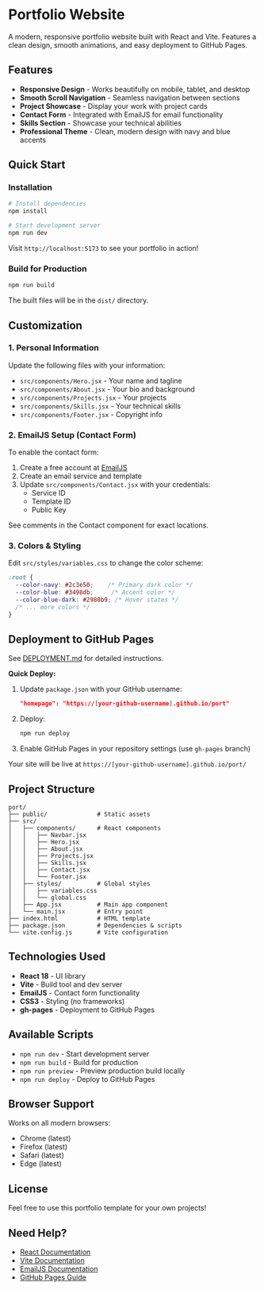 # Portfolio Website

A modern, responsive portfolio website built with React and Vite. Features a clean design, smooth animations, and easy deployment to GitHub Pages.

## Features

- **Responsive Design** - Works beautifully on mobile, tablet, and desktop
- **Smooth Scroll Navigation** - Seamless navigation between sections
- **Project Showcase** - Display your work with project cards
- **Contact Form** - Integrated with EmailJS for email functionality
- **Skills Section** - Showcase your technical abilities
- **Professional Theme** - Clean, modern design with navy and blue accents

## Quick Start

### Installation

```bash
# Install dependencies
npm install

# Start development server
npm run dev
```

Visit `http://localhost:5173` to see your portfolio in action!

### Build for Production

```bash
npm run build
```

The built files will be in the `dist/` directory.

## Customization

### 1. Personal Information

Update the following files with your information:

- `src/components/Hero.jsx` - Your name and tagline
- `src/components/About.jsx` - Your bio and background
- `src/components/Projects.jsx` - Your projects
- `src/components/Skills.jsx` - Your technical skills
- `src/components/Footer.jsx` - Copyright info

### 2. EmailJS Setup (Contact Form)

To enable the contact form:

1. Create a free account at [EmailJS](https://www.emailjs.com/)
2. Create an email service and template
3. Update `src/components/Contact.jsx` with your credentials:
   - Service ID
   - Template ID
   - Public Key

See comments in the Contact component for exact locations.

### 3. Colors & Styling

Edit `src/styles/variables.css` to change the color scheme:

```css
:root {
  --color-navy: #2c3e50;    /* Primary dark color */
  --color-blue: #3498db;     /* Accent color */
  --color-blue-dark: #2980b9; /* Hover states */
  /* ... more colors */
}
```

## Deployment to GitHub Pages

See [DEPLOYMENT.md](./DEPLOYMENT.md) for detailed instructions.

**Quick Deploy:**

1. Update `package.json` with your GitHub username:
   ```json
   "homepage": "https://[your-github-username].github.io/port"
   ```

2. Deploy:
   ```bash
   npm run deploy
   ```

3. Enable GitHub Pages in your repository settings (use `gh-pages` branch)

Your site will be live at `https://[your-github-username].github.io/port/`

## Project Structure

```
port/
├── public/              # Static assets
├── src/
│   ├── components/      # React components
│   │   ├── Navbar.jsx
│   │   ├── Hero.jsx
│   │   ├── About.jsx
│   │   ├── Projects.jsx
│   │   ├── Skills.jsx
│   │   ├── Contact.jsx
│   │   └── Footer.jsx
│   ├── styles/          # Global styles
│   │   ├── variables.css
│   │   └── global.css
│   ├── App.jsx          # Main app component
│   └── main.jsx         # Entry point
├── index.html           # HTML template
├── package.json         # Dependencies & scripts
└── vite.config.js       # Vite configuration
```

## Technologies Used

- **React 18** - UI library
- **Vite** - Build tool and dev server
- **EmailJS** - Contact form functionality
- **CSS3** - Styling (no frameworks)
- **gh-pages** - Deployment to GitHub Pages

## Available Scripts

- `npm run dev` - Start development server
- `npm run build` - Build for production
- `npm run preview` - Preview production build locally
- `npm run deploy` - Deploy to GitHub Pages

## Browser Support

Works on all modern browsers:
- Chrome (latest)
- Firefox (latest)
- Safari (latest)
- Edge (latest)

## License

Feel free to use this portfolio template for your own projects!

## Need Help?

- [React Documentation](https://react.dev/)
- [Vite Documentation](https://vitejs.dev/)
- [EmailJS Documentation](https://www.emailjs.com/docs/)
- [GitHub Pages Guide](https://docs.github.com/en/pages)
